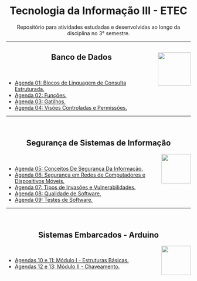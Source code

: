 <div align="center">
<h1>Tecnologia da Informação III - ETEC</h1>
<p>Repositório para atividades estudadas e desenvolvidas ao longo da disciplina no 3° semestre.</p>
</div>

---

<div align="center">
<a href="https://github.com/monicaquintal" target="_blank"><img align="right" height="90" src="https://observatoriodabicicleta.org.br/uploads/2020/09/bancos-de-dados-nova-600.png" /></a>
<h2>Banco de Dados</h2>
<br>
</div>

- [Agenda 01: Blocos de Linguagem de Consulta Estruturada.](./agenda01/agenda01.md)
- [Agenda 02: Funções.](./agenda02/agenda02.md)
- [Agenda 03: Gatilhos.](./agenda03/agenda03.md)
- [Agenda 04: Visões Controladas e Permissões.](./agenda04/agenda04.md)

---

<div align="center">
<br>
<h2>Segurança de Sistemas de Informação</h2>
<a href="https://github.com/monicaquintal" target="_blank"><img align="right" height="80" src="https://www.dropreal.com/br/wp-content/uploads/2021/03/icones_VALENDO.png" /></a>
</div>
<br>

- [Agenda 05: Conceitos De Segurança Da Informação.](./agenda05/agenda05.md)
- [Agenda 06: Segurança em Redes de Computadores e Dispositivos Móveis.](./agenda06/agenda06.md)
- [Agenda 07: Tipos de Invasões e Vulnerabilidades.](./agenda07/agenda07.md)
- [Agenda 08: Qualidade de Software.](./agenda08/agenda08.md)
- [Agenda 09: Testes de Software.](./agenda09/agenda09.md)

---

<div align="center">
<br>
<h2>Sistemas Embarcados - Arduino</h2>
<a href="https://github.com/monicaquintal" target="_blank"><img align="right" height="80" src="https://cdn.jsdelivr.net/gh/devicons/devicon/icons/arduino/arduino-original-wordmark.svg" /></a>
</div>
<br>

- [Agendas 10 e 11: Módulo I - Estruturas Básicas.](./agendas10e11/agendas10e11.md)
- [Agendas 12 e 13: Módulo II - Chaveamento.](./agendas12e13/agenda12e13.md)



